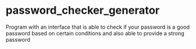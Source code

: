 # password_checker_generator
Program with an interface that is able to check if your password is a good password based on certain conditions and also able to provide a strong password

